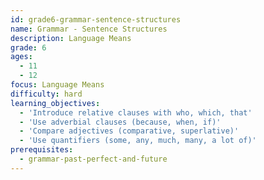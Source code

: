 ```yaml
---
id: grade6-grammar-sentence-structures
name: Grammar - Sentence Structures
description: Language Means
grade: 6
ages:
  - 11
  - 12
focus: Language Means
difficulty: hard
learning_objectives:
  - 'Introduce relative clauses with who, which, that'
  - 'Use adverbial clauses (because, when, if)'
  - 'Compare adjectives (comparative, superlative)'
  - 'Use quantifiers (some, any, much, many, a lot of)'
prerequisites:
  - grammar-past-perfect-and-future
---
```


